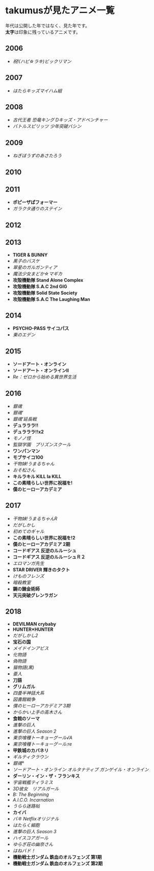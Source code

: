 # takumusが見たアニメ一覧
年代は公開した年ではなく、見た年です。  
**太字**は印象に残っているアニメです。
## 2006
- *祝!(ハピ☆ラキ)ビックリマン*
## 2007
- *はたらキッズマイハム組*
## 2008
- *古代王者 恐竜キング Dキッズ・アドベンチャー*
- *バトルスピリッツ 少年突破バシン*
## 2009
- *ねぎぼうずのあさたろう*
## 2010
## 2011
- **ポピーザぱフォーマー**
- *ガラクタ通りのステイン*
## 2012
## 2013
- **TIGER & BUNNY**
- *黒子のバスケ*
- *翠星のガルガンティア*
- *魔法少女まどか☆マギカ*
- **攻殻機動隊 Stand Alone Complex**
- **攻殻機動隊 S.A.C 2nd GIG**
- **攻殻機動隊 Solid State Society**
- **攻殻機動隊 S.A.C The Laughing Man**
## 2014
- **PSYCHO-PASS サイコパス**
- *東のエデン*
## 2015
- **ソードアート・オンライン**
- **ソードアート・オンラインII**
- *Re：ゼロから始める異世界生活*
## 2016
- *銀魂*
- *銀魂’*
- *銀魂’延長戦*
- **デュラララ!!**
- **デュラララ!!x2**
- *モノノ怪*
- *監獄学園　プリズンスクール*
- **ワンパンマン**
- **モブサイコ100**
- *干物妹!うまるちゃん*
- *おそ松さん*
- **キルラキル KILL la KILL**
- **この素晴らしい世界に祝福を!**
- **僕のヒーローアカデミア**
## 2017
- *干物妹!うまるちゃんR*
- *だがしかし*
- *初めてのギャル*
- **この素晴らしい世界に祝福を!2**
- **僕のヒーローアカデミア 2期**
- **コードギアス 反逆のルルーシュ**
- **コードギアス 反逆のルルーシュＲ２**
- *エロマンガ先生*
- **STAR DRIVER 輝きのタクト**
- *けものフレンズ*
- *暗殺教室*
- **鋼の錬金術師**
- **天元突破グレンラガン**
## 2018
- **DEVILMAN crybaby**
- **HUNTER×HUNTER**
- *だがしかし2*
- **宝石の国**
- *メイドインアビス*
- *化物語*  
- *偽物語*
- *猫物語(黒)*
- *亜人*
- **刀語**
- **グリムガル**
- *四畳半神話大系*
- *図書館戦争*
- *僕のヒーローアカデミア 3期*
- *からかい上手の高木さん*
- **食戟のソーマ**
- *進撃の巨人*
- *進撃の巨人 Season 2*
- *東京喰種トーキョーグール√A*
- *東京喰種トーキョーグール:re*
- **甲鉄城のカバネリ**
- *ギルティクラウン*
- *銀魂°*
- *ソードアート・オンライン オルタナティブ ガンゲイル・オンライン*
- **ダーリン・イン・ザ・フランキス**
- *宇宙戦艦ティラミス*
- *3D彼女　リアルガール*
- *B: The Beginning*
- *A.I.C.O. Incarnation*
- *うらら迷路帖*
- **カイバ**
- *バキ Netflixオリジナル*
- *はたらく細胞*
- *進撃の巨人 Season 3*
- *ハイスコアガール*
- *ゆらぎ荘の幽奈さん*
- *はねバド！*
- **機動戦士ガンダム 鉄血のオルフェンズ 第1期**
- **機動戦士ガンダム 鉄血のオルフェンズ 第2期**
